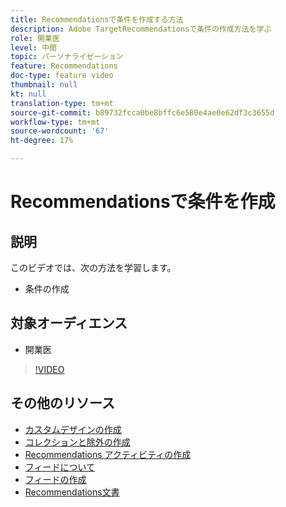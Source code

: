 ```yaml
---
title: Recommendationsで条件を作成する方法
description: Adobe TargetRecommendationsで条件の作成方法を学ぶ
role: 開業医
level: 中間
topic: パーソナライゼーション
feature: Recommendations
doc-type: feature video
thumbnail: null
kt: null
translation-type: tm+mt
source-git-commit: b89732fcca0be8bffc6e580e4ae0e62df3c3655d
workflow-type: tm+mt
source-wordcount: '67'
ht-degree: 17%

---
```



# Recommendationsで条件を作成

## 説明

このビデオでは、次の方法を学習します。

* 条件の作成

## 対象オーディエンス

* 開業医

>[!VIDEO](https://video.tv.adobe.com/v/27694?quality=12)

## その他のリソース

* [カスタムデザインの作成](create-custom-designs.md)
* [コレクションと除外の作成](create-collections-and-exclusions.md)
* [Recommendations アクティビティの作成](create-a-recommendations-activity.md)
* [フィードについて](understanding-feeds.md)
* [フィードの作成](create-a-feed.md)
* [Recommendations文書](https://docs.adobe.com/content/help/en/target/using/recommendations/recommendations.html)